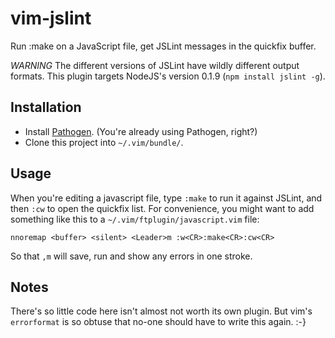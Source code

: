 # vim-jslint

Run :make on a JavaScript file, get JSLint messages in the quickfix buffer.

*WARNING* The different versions of JSLint have wildly different output formats.
This plugin targets NodeJS's version 0.1.9 (`npm install jslint -g`).

## Installation

* Install [Pathogen][pathogen]. (You're already using Pathogen, right?)
* Clone this project into `~/.vim/bundle/`.

## Usage

When you're editing a javascript file, type `:make` to run it against JSLint,
and then `:cw` to open the quickfix list. For convenience, you might want to add
something like this to a `~/.vim/ftplugin/javascript.vim` file:

```vim
nnoremap <buffer> <silent> <Leader>m :w<CR>:make<CR>:cw<CR>
```

So that `,m` will save, run and show any errors in one stroke.

## Notes

There's so little code here isn't almost not worth its own plugin. But vim's
`errorformat` is so obtuse that no-one should have to write this again. :-}

[pathogen]: https://github.com/tpope/vim-pathogen/
